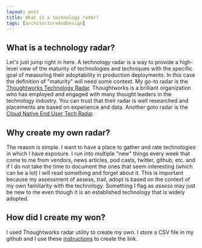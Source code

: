 ```yaml
---
layout: post
title: What is a technology radar?
tags: [architectureAndDesign]
---
```


## What is a technology radar?

Let's just jump right in here.  A technology radar is a way to provide a high-level view of the maturity of technologies and techniques with the specific goal of measuring their adoptability in production deployments.  In this case the definition of "maturity" will need some context.  My go-to radar is the [Thoughtworks Technology Radar](https://www.thoughtworks.com/radar).  Thoughtworks is a brilliant organization who has employed and engaged with many thought leaders in the technology industry.  You can trust that their radar is well researched and placements are based on experience and data. Another goto radar is the [Cloud Native End User Tech Radar](https://radar.cncf.io/).

## Why create my own radar?

The reason is simple.  I want to have a place to gather and rate technologies in which I have exposure.  I run into multiple "new" things every week that come to me from vendors, news articles, pod casts, twitter, github, etc. and if I do not take the time to document the ones that seem interesting (which can be a lot) I will read something and forget about it.  This is important because my assessment of assess, trail, adopt is based on the context of my own familiarity with the technology.  Something I flag as *assess* may just be new to me even though it is an established technology that is widely adopted.  

## How did I create my won?

I used Thoughtworks radar utility to create my own.  I store a CSV file in my github and I use these [instructions](https://www.thoughtworks.com/radar/byor) to create the link.